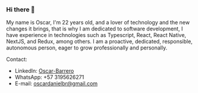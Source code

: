 ### Hi there 👋

My name is Oscar, I'm 22 years old, and a lover of technology and the new changes it brings, that is why I am dedicated to software development, I have experience in technologies such as Typescript, React, React Native, NextJS, and Redux, among others.
I am a proactive, dedicated, responsible, autonomous person, eager to grow professionally and personally.

Contact:
- LinkedIn: [Oscar-Barrero](https://www.linkedin.com/in/oscar-barrero/)
- WhatsApp: +57 3195626271
- E-mail: oscardanielbr@gmail.com

